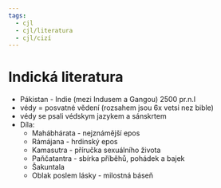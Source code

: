 ```yaml
---
tags:
  - cjl
  - cjl/literatura
  - cjl/cizí
---
```

# Indická literatura
- Pákistan - Indie (mezi Indusem a Gangou) 2500 pr.n.l
- védy = posvatné vědení (rozsahem jsou 6x vetsi nez bible)
- védy se psali védskym jazykem a sánskrtem
- Díla:
	- Mahábhárata - nejznámější epos
	- Rámájana - hrdinský epos
	- Kamasutra - příručka sexuálního života
	- Paňčatantra - sbírka příběhů, pohádek a bajek
	- Šakuntala
	- Oblak poslem lásky - milostná báseň